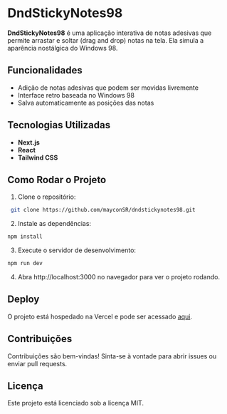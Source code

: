 # DndStickyNotes98

**DndStickyNotes98** é uma aplicação interativa de notas adesivas que permite arrastar e soltar (drag and drop) notas na tela. Ela simula a aparência nostálgica do Windows 98.

## Funcionalidades

- Adição de notas adesivas que podem ser movidas livremente
- Interface retro baseada no Windows 98
- Salva automaticamente as posições das notas

## Tecnologias Utilizadas

- **Next.js**
- **React**
- **Tailwind CSS**

## Como Rodar o Projeto

1. Clone o repositório:

  ```bash
   git clone https://github.com/mayconSR/dndstickynotes98.git
   ```
2. Instale as dependências:

  ```bash
  npm install
  ```
3. Execute o servidor de desenvolvimento:

  ```bash
  npm run dev
  ```
4. Abra http://localhost:3000 no navegador para ver o projeto rodando.

## Deploy

O projeto está hospedado na Vercel e pode ser acessado [aqui](https://dndstickynotes98.vercel.app).

## Contribuições

Contribuições são bem-vindas! Sinta-se à vontade para abrir issues ou enviar pull requests.

## Licença

Este projeto está licenciado sob a licença MIT.
